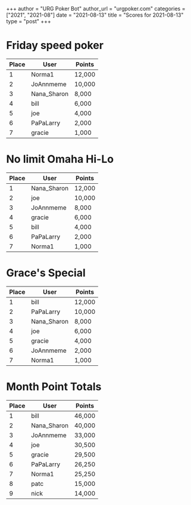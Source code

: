 +++
author = "URG Poker Bot"
author_url = "urgpoker.com"
categories = ["2021", "2021-08"]
date = "2021-08-13"
title = "Scores for 2021-08-13"
type = "post"
+++
# Friday speed poker

| Place | User | Points |
|-------|------|--------|
| 1 | Norma1 | 12,000 |
| 2 | JoAnnmeme | 10,000 |
| 3 | Nana_Sharon | 8,000 |
| 4 | bill | 6,000 |
| 5 | joe | 4,000 |
| 6 | PaPaLarry | 2,000 |
| 7 | gracie | 1,000 |

# No limit Omaha Hi-Lo

| Place | User | Points |
|-------|------|--------|
| 1 | Nana_Sharon | 12,000 |
| 2 | joe | 10,000 |
| 3 | JoAnnmeme | 8,000 |
| 4 | gracie | 6,000 |
| 5 | bill | 4,000 |
| 6 | PaPaLarry | 2,000 |
| 7 | Norma1 | 1,000 |

# Grace's Special

| Place | User | Points |
|-------|------|--------|
| 1 | bill | 12,000 |
| 2 | PaPaLarry | 10,000 |
| 3 | Nana_Sharon | 8,000 |
| 4 | joe | 6,000 |
| 5 | gracie | 4,000 |
| 6 | JoAnnmeme | 2,000 |
| 7 | Norma1 | 1,000 |

# Month Point Totals

| Place | User | Points |
|-------|------|--------|
| 1 | bill | 46,000 |
| 2 | Nana_Sharon | 40,000 |
| 3 | JoAnnmeme | 33,000 |
| 4 | joe | 30,500 |
| 5 | gracie | 29,500 |
| 6 | PaPaLarry | 26,250 |
| 7 | Norma1 | 25,250 |
| 8 | patc | 15,000 |
| 9 | nick | 14,000 |
